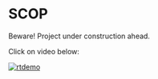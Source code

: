 # SCOP


Beware! Project under construction ahead.


Click on video below:


[![rtdemo](https://i.imgur.com/RZZsZou.jpg)](https://www.youtube.com/watch?v=FYVlCNLyz_Y&feature=youtu.be)
